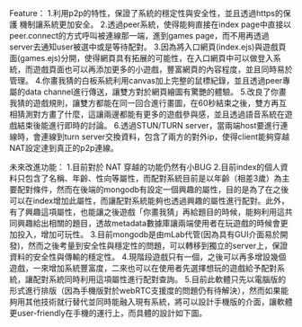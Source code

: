 Feature：
	1.利用p2p的特性，保證了系統的穩定性與安全性，並且透過https的保護						機制讓系統更加安全。
	2.透過peer系統，使得能夠直接在index page中直接以peer.connect的方式呼叫被連線那一端，進到games page，而不用再透過server去通知user被選中或是等待配對。
	3.因為將入口網頁(index.ejs)與遊戲頁面(games.ejs)分開，使得網頁具有拓展的可能性，在入口網頁中可以做登入系統，而遊戲頁面也可以再添加更多的小遊戲，豐富網頁的內容程度，並且同時易於管理。
	4.你畫我猜的白板系統利用canvas加上完整的鼠標紀錄，並且透過peer專屬的data channel進行傳送，讓雙方對於網頁繪圖有驚艷的體驗。
	5.改良了你畫我猜的遊戲規則，讓雙方都能在同一回合進行畫圖，在60秒結束之後，雙方再互相猜測對方畫了什麼，這讓兩邊都能有更多的遊戲參與感，並且透過語音系統在遊戲結束後能進行即時的討論。
	6.透過STUN/TURN server，當兩端host要進行連線時，會連線到turn server交換資料，包含了兩方的對外ip，使得client能夠穿越NAT設定達到真正的p2p連線。

未來改進功能：
    1.目前對於 NAT 穿越的功能仍然有小BUG 
    2.目前index的個人資料只包含了名稱、年齡、性向等屬性，而配對系統目前是以年齡（相差3歲）為主要配對條件，然而在後端的mongodb有設定一個興趣的屬性，目的是為了在之後可以在index增加此屬性，而讓配對系統能夠也透過興趣的屬性進行配對。此外，有了興趣這項屬性，也能讓之後遊戲「你畫我猜」再給題目的時候，能夠利用這共同興趣給出相關的題目，透故metadata數據庫讓兩端使用者在玩遊戲的時候會更加投入，增加可玩性。
    3.目前mongodb是由mLab代管(因為具有GUI介面易於開發)，然而之後考量到安全性與穩定性的問題，可以轉移到獨立的server上，保證資料的安全性與傳輸的穩定性。
    4.現階段遊戲只有一個，之後可以再多增設幾個遊戲，一來增加系統豐富度，二來也可以在使用者先選擇想玩的遊戲給予配對系統，讓配對系統同時利用這項屬性進行配對查詢。
    5.目前此軟體只先以電腦版的形式進行排版（因為手機版對於webRTC支援度的問題仍有待解決），然而如果能夠用其他技術就行替代並同時能融入現有系統，將可以設計手機版的介面，讓軟體更user-friendly在手機的運行上，而具體的設計如下圖。
